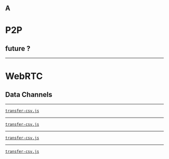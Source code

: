 ## A
# P2P
## future ?

---

# WebRTC
## Data Channels

---

[`transfer-csv.js`](examples/p2p/transfer-csv.js ":6")

---

[`transfer-csv.js`](examples/p2p/transfer-csv.js "20:34")

---

[`transfer-csv.js`](examples/p2p/transfer-csv.js "10:18")

---

[`transfer-csv.js`](examples/p2p/transfer-csv.js "36:40")



